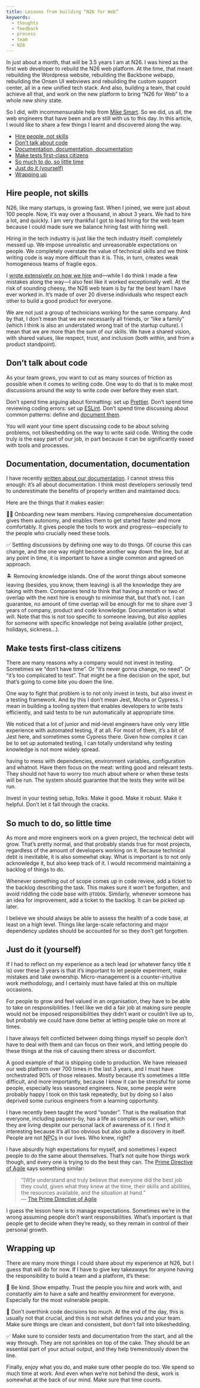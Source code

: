 ```yaml
---
title: Lessons from building “N26 for Web”
keywords:
  - thoughts
  - feedback
  - process
  - team
  - N26
---
```


In just about a month, that will be 3.5 years I am at N26. I was hired as the first web developer to rebuild the N26 web platform. At the time, that meant rebuilding the Wordpress website, rebuilding the Backbone webapp, rebuilding the Onsen UI webviews and rebuilding the custom support center, all in a new unified tech stack. And also, building a team, that could achieve all that, and work on the new platform to bring “N26 for Web” to a whole new shiny state.

So I did, with incommensurable help from [Mike Smart](https://twitter.com/smartmike). So we did, us all, the web engineers that have been and are still with us to this day. In this article, I would like to share a few things I learnt and discovered along the way.

- [Hire people, not skills](#hire-people-not-skills)
- [Don’t talk about code](#dont-talk-about-code)
- [Documentation, documentation, documentation](#documentation-documentation-documentation)
- [Make tests first-class citizens](#make-tests-first-class-citizens)
- [So much to do, so little time](#so-much-to-do-so-little-time)
- [Just do it (yourself)](#just-do-it-yourself)
- [Wrapping up](#wrapping-up)

## Hire people, not skills

N26, like many startups, is growing fast. When I joined, we were just about 100 people. Now, it’s way over a thousand, in about 3 years. We had to hire a lot, and quickly. I am very thankful I got to lead hiring for the web team because I could made sure we balance hiring fast with hiring well.

Hiring in the tech industry is just like the tech industry itself: completely messed up. We impose unrealistic and unreasonable expectations on people. We completely overstate the value of technical skills and we think writing code is way more difficult than it is. This, in turn, creates weak homogeneous teams of fragile egos.

I [wrote extensively on how we hire](/2020/01/13/lets-talk-about-your-resume) and—while I do think I made a few mistakes along the way—I also feel like it worked exceptionally well. At the risk of sounding cheesy, the N26 web team is by far the best team I have ever worked in. It’s made of over 20 diverse individuals who respect each other to build a good product for everyone.

We are not just a group of technicians working for the same company. And by that, I don’t mean that we are necessarily all friends, or “like a family” (which I think is also an understated wrong trait of the startup culture). I mean that we are more than the sum of our skills. We have a shared vision, with shared values, like respect, trust, and inclusion (both within, and from a product standpoint).

## Don’t talk about code

As your team grows, you want to cut as many sources of friction as possible when it comes to writing code. One way to do that is to make most discussions around the _way_ to write code over before they even start.

Don’t spend time arguing about formatting: set up [Prettier](https://prettier.io/).
Don’t spend time reviewing coding errors: set up [ESLint](https://eslint.org/).
Don’t spend time discussing about common patterns: define and [document them](#documentation-documentation-documentation).

You will want your time spent discussing code to be about solving problems, not bikeshedding on the way to write said code. Writing the code truly is the easy part of our job, in part because it can be significantly eased with tools and processes.

## Documentation, documentation, documentation

I have recently [written about our documentation](/2020/01/23/technical-documentation-for-everyone). I cannot stress this enough: it’s all about documentation. I think most developers seriously tend to underestimate the benefits of properly written and maintained docs.

Here are the things that it makes easier:

👋🏻 Onboarding new team members. Having comprehensive documentation gives them autonomy, and enables them to get started faster and more comfortably. It gives people the tools to work and progress—especially to the people who crucially need these tools.

✅ Settling discussions by defining one way to do things. Of course this can change, and the one way might become another way down the line, but at any point in time, it is important to have a single common and agreed on approach.

🏝 Removing knowledge islands. One of the worst things about someone leaving (besides, you know, them leaving) is all the knowledge they are taking with them. Companies tend to think that having a month or two of overlap with the next hire is enough to minimise that, but that’s not. I can guarantee, no amount of time overlap will be enough for me to share over 3 years of company, product and code knowledge. Documentation is what will. Note that this is not too specific to someone leaving, but also applies for someone with specific knowledge not being available (other project, holidays, sickness…).

## Make tests first-class citizens

There are many reasons why a company would not invest in testing. Sometimes we “don’t have time”. Or “it’s never gonna change, no need”. Or “it’s too complicated to test”. That might be a fine decision on the spot, but that’s going to come bite you down the line.

One way to fight that problem is to not only invest in tests, but also invest in a testing framework. And by this I don’t mean Jest, Mocha or Cypress. I mean in building a tooling system that enables developers to write tests efficiently, and said tests to be run automatically at appropriate time.

We noticed that a lot of junior and mid-level engineers have only very little experience with automated testing, if at all. For most of them, it’s a bit of Jest here, and sometimes some Cypress there. Given how complex it can be to set up automated testing, I can totally understand why testing knowledge is not more widely spread.

having to mess with dependencies, environment variables, configuration and whatnot. Have them focus on the meat: writing good and relevant tests. They should not have to worry too much about where or when these tests will be run. The system should guarantee that the tests they write will be run.

Invest in your testing setup, folks. Make it good. Make it robust. Make it helpful. Don’t let it fall through the cracks.

## So much to do, so little time

As more and more engineers work on a given project, the technical debt will grow. That’s pretty normal, and that probably stands true for most projects, regardless of the amount of developers working on it. Because technical debt is inevitable, it is also somewhat okay. What is important is to not only acknowledge it, but also keep track of it. I would recommend maintaining a backlog of things to do.

Whenever something out of scope comes up in code review, add a ticket to the backlog describing the task. This makes sure it won’t be forgotten, and avoid riddling the code base with `@TODO`s. Similarly, whenever someone has an idea for improvement, add a ticket to the backlog. It can be picked up later.

I believe we should always be able to assess the health of a code base, at least on a high level. Things like large-scale refactoring and major dependency updates should be accounted for so they don’t get forgotten.

## Just do it (yourself)

If I had to reflect on my experience as a tech lead (or whatever fancy title it is) over these 3 years is that it’s important to let people experiment, make mistakes and take ownership. Micro-management is a counter-intuitive work methodology, and I certainly must have failed at this on multiple occasions.

For people to grow and feel valued in an organisation, they have to be able to take on responsibilities. I feel like we did a fair job at making sure people would not be imposed responsibilities they didn’t want or couldn’t live up to, but probably we could have done better at letting people take on more at times.

I have always felt conflicted between doing things myself so people don’t have to deal with them and can focus on their work, and letting people do these things at the risk of causing them stress or discomfort.

A good example of that is shipping code to production. We have released our web platform over 700 times in the last 3 years, and I must have orchestrated 90% of those releases. Mostly because it’s sometimes a little difficult, and more importantly, because I know it can be stressful for some people, especially less seasoned engineers. Now, some people were probably happy I took on this task repeatedly, but by doing so I also deprived some curious engineers from a learning opportunity.

I have recently been taught the word “sonder”. That is the realisation that everyone, including passers-by, has a life as complex as our own, which they are living despite our personal lack of awareness of it. I find it interesting because it’s all too obvious but also quite a discovery in itself. People are not <abbr title="Non-Playable Characters">NPCs</abbr> in our lives. Who knew, right?

I have absurdly high expectations for myself, and sometimes I expect people to do the same about themselves. That’s not quite how things work though, and every one is trying to do the best they can. The [Prime Directive of Agile](https://retrospectivewiki.org/index.php?title=The_Prime_Directive) says something similar:

> “[W]e understand and truly believe that everyone did the best job they could, given what they knew at the time, their skills and abilities, the resources available, and the situation at hand.”  
> — [The Prime Directive of Agile](https://retrospectivewiki.org/index.php?title=The_Prime_Directive)

I guess the lesson here is to manage expectations. Sometimes we’re in the wrong assuming people don’t want responsibilities. What’s important is that people get to decide when they’re ready, so they remain in control of their personal growth.

## Wrapping up

There are many more things I could share about my experience at N26, but I guess that will do for now. If I have to give key takeaways for anyone having the responsibility to build a team and a platform, it’s these:

💖 Be kind. Show empathy. Trust the people you hire and work with, and constantly aim to have a safe and healthy environment for everyone. Especially for the most vulnerable people.

🤔 Don’t overthink code decisions too much. At the end of the day, this is usually not that crucial, and this is not what defines you and your team. Make sure things are clean and consistent, but don’t fall into bikeshedding.

✅ Make sure to consider tests and documentation from the start, and all the way through. They are not sprinkles on top of the cake. They should be an essential part of your actual output, and they help tremendously down the line.

Finally, enjoy what you do, and make sure other people do too. We spend so much time at work. And even when we’re not behind the desk, work is somewhat at the back of our mind. Make sure that time counts.

